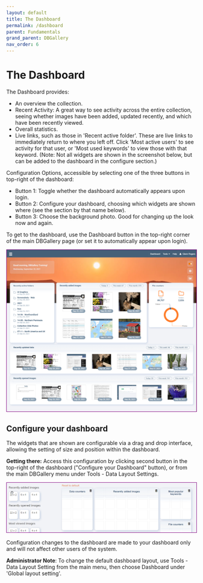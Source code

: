 ```yaml
---
layout: default
title: The Dashboard
permalink: /dashboard
parent: Fundamentals
grand_parent: DBGallery
nav_order: 6
---
```


# The Dashboard

The Dashboard provides:
- An overview the collection.
- Recent Activity: A great way to see activity across the entire collection, seeing whether images have been added, updated recently, and which have been recently viewed.
- Overall statistics.
- Live links, such as those in 'Recent active folder'.  These are live links to immediately return to where you left off.  Click 'Most active users' to see activity for that user, or 'Most used keywords' to view those with that keyword.  (Note: Not all widgets are shown in the screenshot below, but can be added to the dashboard in the configure section.)

Configuration Options, accessible by selecting one of the three buttons in top-right of the dashboard:
- Button 1: Toggle whether the dashboard automatically appears upon login.
- Button 2: Configure your dashboard, choosing which widgets are shown where (see the section by that name below).
- Button 3: Choose the background photo. Good for changing up the look now and again.

To get to the dashboard, use the Dashboard button in the top-right corner of the main DBGallery page (or set it to automatically appear upon login). 

<p><img style="border: 1px solid purple;" src="/assets/Dashboard.png" alt="Dashboard"/></p>

## Configure your dashboard
The widgets that are shown are configurable via a drag and drop interface, allowing the setting of size and position within the dashboard.  

**Getting there:** Access this configuration by clicking second button in the top-right of the dashboard ("Configure your Dashboard" button), or from the main DBGallery menu under Tools - Data Layout Settings.

<p><img style="border: 1px solid purple;" src="/assets/ui-settings-dashboard-example.gif" alt="Dashboard Configuration"/></p>

Configuration changes to the dashboard are made to your dashboard only and will not affect other users of the system.

**Administrator Note**: To change the default dashboard layout, use Tools - Data Layout Setting from the main menu, then choose Dashboard under 'Global layout setting'.


